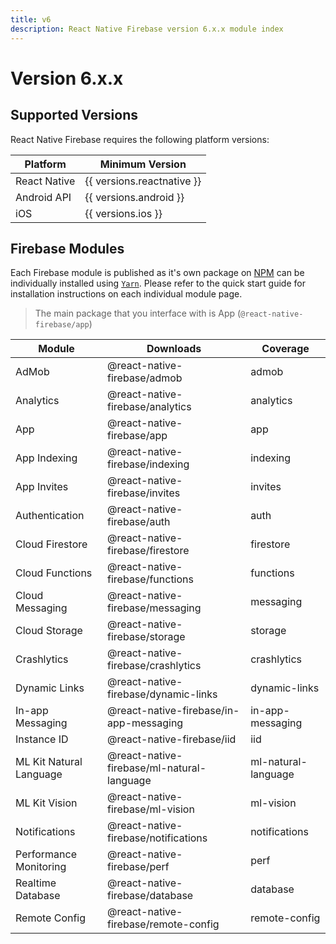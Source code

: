 ```yaml
---
title: v6
description: React Native Firebase version 6.x.x module index
---
```


# Version 6.x.x

## Supported Versions

React Native Firebase requires the following platform versions:

| Platform     | Minimum Version            |
| ------------ | -------------------------- |
| React Native | {{ versions.reactnative }} |
| Android API  | {{ versions.android }}     |
| iOS          | {{ versions.ios }}         |

## Firebase Modules

Each Firebase module is published as it's own package on [NPM](https://www.npmjs.com/) can be
individually installed using [`Yarn`](https://yarnpkg.com/lang/en/). Please refer to the quick start guide
for installation instructions on each individual module page.

> The main package that you interface with is <Anchor version href="/app">App</Anchor> (`@react-native-firebase/app`)

| Module                                                     | Downloads                                                                  | Coverage                                           |
| ---------------------------------------------------------- | -------------------------------------------------------------------------- | -------------------------------------------------- |
| <Anchor href="/admob">AdMob</Anchor>                       | <Badge type="downloads">@react-native-firebase/admob</Badge>               | <Badge type="coverage">admob</Badge>               |
| <Anchor href="/analytics">Analytics</Anchor>               | <Badge type="downloads">@react-native-firebase/analytics</Badge>           | <Badge type="coverage">analytics</Badge>           |
| <Anchor href="/app">App</Anchor>                           | <Badge type="downloads">@react-native-firebase/app</Badge>                 | <Badge type="coverage">app</Badge>                 |
| <Anchor href="/indexing">App Indexing</Anchor>             | <Badge type="downloads">@react-native-firebase/indexing</Badge>            | <Badge type="coverage">indexing</Badge>            |
| <Anchor href="/invites">App Invites</Anchor>               | <Badge type="downloads">@react-native-firebase/invites</Badge>             | <Badge type="coverage">invites</Badge>             |
| <Anchor href="/auth">Authentication</Anchor>               | <Badge type="downloads">@react-native-firebase/auth</Badge>                | <Badge type="coverage">auth</Badge>                |
| <Anchor href="/firestore">Cloud Firestore</Anchor>         | <Badge type="downloads">@react-native-firebase/firestore</Badge>           | <Badge type="coverage">firestore</Badge>           |
| <Anchor href="/functions">Cloud Functions</Anchor>         | <Badge type="downloads">@react-native-firebase/functions</Badge>           | <Badge type="coverage">functions</Badge>           |
| <Anchor href="/messaging">Cloud Messaging</Anchor>         | <Badge type="downloads">@react-native-firebase/messaging</Badge>           | <Badge type="coverage">messaging</Badge>           |
| <Anchor href="/storage">Cloud Storage</Anchor>             | <Badge type="downloads">@react-native-firebase/storage</Badge>             | <Badge type="coverage">storage</Badge>             |
| <Anchor href="/crashlytics">Crashlytics</Anchor>           | <Badge type="downloads">@react-native-firebase/crashlytics</Badge>         | <Badge type="coverage">crashlytics</Badge>         |
| <Anchor href="/links">Dynamic Links</Anchor>               | <Badge type="downloads">@react-native-firebase/dynamic-links</Badge>       | <Badge type="coverage">dynamic-links</Badge>       |
| <Anchor href="/in-app-messaging">In-app Messaging</Anchor> | <Badge type="downloads">@react-native-firebase/in-app-messaging</Badge>    | <Badge type="coverage">in-app-messaging</Badge>    |
| <Anchor href="/iid">Instance ID</Anchor>                   | <Badge type="downloads">@react-native-firebase/iid</Badge>                 | <Badge type="coverage">iid</Badge>                 |
| <Anchor href="/mlkit">ML Kit Natural Language</Anchor>     | <Badge type="downloads">@react-native-firebase/ml-natural-language</Badge> | <Badge type="coverage">ml-natural-language</Badge> |
| <Anchor href="/mlkit">ML Kit Vision</Anchor>               | <Badge type="downloads">@react-native-firebase/ml-vision</Badge>           | <Badge type="coverage">ml-vision</Badge>           |
| <Anchor href="/notifications">Notifications</Anchor>       | <Badge type="downloads">@react-native-firebase/notifications</Badge>       | <Badge type="coverage">notifications</Badge>       |
| <Anchor href="/perf">Performance Monitoring</Anchor>       | <Badge type="downloads">@react-native-firebase/perf</Badge>                | <Badge type="coverage">perf</Badge>                |
| <Anchor href="/database">Realtime Database</Anchor>        | <Badge type="downloads">@react-native-firebase/database</Badge>            | <Badge type="coverage">database</Badge>            |
| <Anchor href="/config">Remote Config</Anchor>              | <Badge type="downloads">@react-native-firebase/remote-config</Badge>       | <Badge type="coverage">remote-config</Badge>       |

